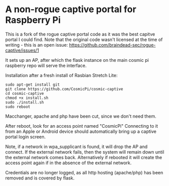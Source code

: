 # A non-rogue captive portal for Raspberry Pi

This is a fork of the rogue captive portal code as it was the best capitve portal I could find. Note that the original code wasn't licensed at the time of writing - this is an open issue: 
https://github.com/braindead-sec/rogue-captive/issues/1

It sets up an AP, after which the flask instance on the main cosmic pi raspberry repo will serve the interface.

Installation after a fresh install of Rasbian Stretch Lite:
```
sudo apt-get install git
git clone https://github.com/CosmicPi/cosmic-captive
cd cosmic-captive
chmod +x install.sh
sudo ./install.sh
sudo reboot
```
Macchanger, apache and php have been cut, since we don't need them.

After reboot, look for an access point named "CosmicPi" Connecting to it from an Apple or Android device should automatically bring up a captive portal login screen.

Note, if a network in wpa_supplicant is found, it will drop the AP and connect. If the external network fails, then the system will remain down until the external network comes back. Alternatively if rebooted it will create the access point again if in the absence of the external network.

Credentials are no longer logged, as all http hosting (apache/php) has been removed and is covered by flask.
